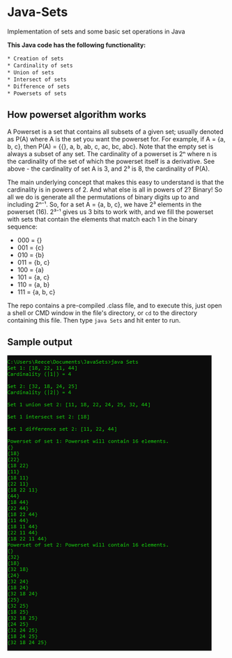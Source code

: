 # Java-Sets
Implementation of sets and some basic set operations in Java

**This Java code has the following functionality:**

    * Creation of sets
    * Cardinality of sets
    * Union of sets
    * Intersect of sets
    * Difference of sets
    * Powersets of sets



## How powerset algorithm works ##
A Powerset is a set that contains all subsets of a given set; usually denoted as P(A) where A is the set you want the powerset for.
For example, if A = {a, b, c}, then P(A) = {{}, a, b, ab, c, ac, bc, abc}. Note that the empty set is always a subset of any set.
The cardinality of a powerset is 2ⁿ where n is the cardinality of the set of which the powerset itself is a derivative. See above - the cardinality of set A is 3, and 2³ is 8, the cardinality of P(A). 

The main underlying concept that makes this easy to understand is that the cardinality is in powers of 2. And what else is all in powers of 2? Binary! So all we do is generate all the permutations of binary digits up to and including 2ⁿ⁻¹. So, for a set A = {a, b, c}, we have 2³ elements in the powerset (16). 2³⁻¹ gives us 3 bits to work with, and we fill the powerset with sets that contain the elements that match each 1 in the binary sequence: 
* 000 = {}
* 001 = {c}
* 010 = {b}
* 011 = {b, c}
* 100 = {a}
* 101 = {a, c}
* 110 = {a, b}
* 111 = {a, b, c}

The repo contains a pre-compiled .class file, and to execute this, just open a shell or CMD window in the file's directory, or `cd` to the directory containing this file. 
Then type `java Sets` and hit enter to run.

## Sample output ##
![alt text](https://raw.githubusercontent.com/Reeceeboii/Java-Sets/master/img/output.PNG)

